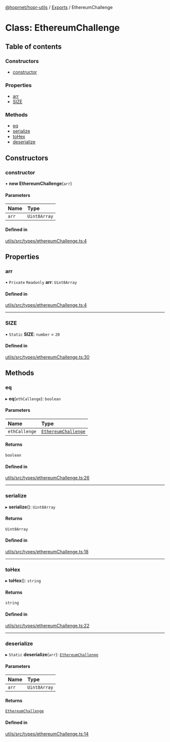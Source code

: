 [@hoprnet/hopr-utils](../README.md) / [Exports](../modules.md) / EthereumChallenge

# Class: EthereumChallenge

## Table of contents

### Constructors

- [constructor](EthereumChallenge.md#constructor)

### Properties

- [arr](EthereumChallenge.md#arr)
- [SIZE](EthereumChallenge.md#size)

### Methods

- [eq](EthereumChallenge.md#eq)
- [serialize](EthereumChallenge.md#serialize)
- [toHex](EthereumChallenge.md#tohex)
- [deserialize](EthereumChallenge.md#deserialize)

## Constructors

### constructor

• **new EthereumChallenge**(`arr`)

#### Parameters

| Name | Type |
| :------ | :------ |
| `arr` | `Uint8Array` |

#### Defined in

[utils/src/types/ethereumChallenge.ts:4](https://github.com/hoprnet/hoprnet/blob/master/packages/utils/src/types/ethereumChallenge.ts#L4)

## Properties

### arr

• `Private` `Readonly` **arr**: `Uint8Array`

#### Defined in

[utils/src/types/ethereumChallenge.ts:4](https://github.com/hoprnet/hoprnet/blob/master/packages/utils/src/types/ethereumChallenge.ts#L4)

___

### SIZE

▪ `Static` **SIZE**: `number` = `20`

#### Defined in

[utils/src/types/ethereumChallenge.ts:30](https://github.com/hoprnet/hoprnet/blob/master/packages/utils/src/types/ethereumChallenge.ts#L30)

## Methods

### eq

▸ **eq**(`ethCallenge`): `boolean`

#### Parameters

| Name | Type |
| :------ | :------ |
| `ethCallenge` | [`EthereumChallenge`](EthereumChallenge.md) |

#### Returns

`boolean`

#### Defined in

[utils/src/types/ethereumChallenge.ts:26](https://github.com/hoprnet/hoprnet/blob/master/packages/utils/src/types/ethereumChallenge.ts#L26)

___

### serialize

▸ **serialize**(): `Uint8Array`

#### Returns

`Uint8Array`

#### Defined in

[utils/src/types/ethereumChallenge.ts:18](https://github.com/hoprnet/hoprnet/blob/master/packages/utils/src/types/ethereumChallenge.ts#L18)

___

### toHex

▸ **toHex**(): `string`

#### Returns

`string`

#### Defined in

[utils/src/types/ethereumChallenge.ts:22](https://github.com/hoprnet/hoprnet/blob/master/packages/utils/src/types/ethereumChallenge.ts#L22)

___

### deserialize

▸ `Static` **deserialize**(`arr`): [`EthereumChallenge`](EthereumChallenge.md)

#### Parameters

| Name | Type |
| :------ | :------ |
| `arr` | `Uint8Array` |

#### Returns

[`EthereumChallenge`](EthereumChallenge.md)

#### Defined in

[utils/src/types/ethereumChallenge.ts:14](https://github.com/hoprnet/hoprnet/blob/master/packages/utils/src/types/ethereumChallenge.ts#L14)

